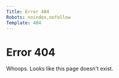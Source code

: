 ```yaml
---
Title: Error 404
Robots: noindex,nofollow
Template: 404
---
```


Error 404
=========

Whoops. Looks like this page doesn't exist.
